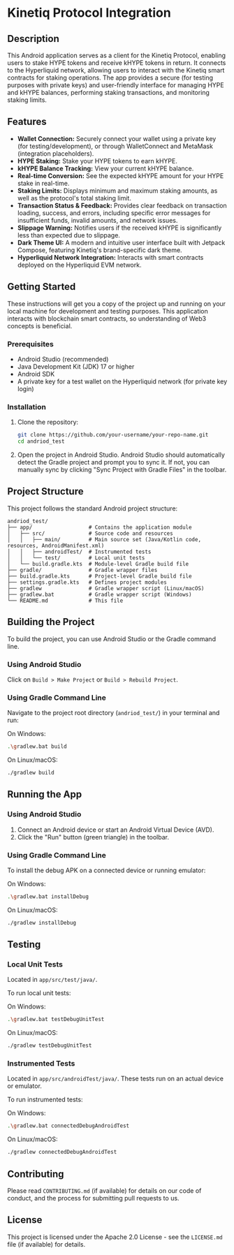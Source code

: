 # Kinetiq Protocol Integration

## Description
This Android application serves as a client for the Kinetiq Protocol, enabling users to stake HYPE tokens and receive kHYPE tokens in return. It connects to the Hyperliquid network, allowing users to interact with the Kinetiq smart contracts for staking operations. The app provides a secure (for testing purposes with private keys) and user-friendly interface for managing HYPE and kHYPE balances, performing staking transactions, and monitoring staking limits.

## Features
-   **Wallet Connection:** Securely connect your wallet using a private key (for testing/development), or through WalletConnect and MetaMask (integration placeholders).
-   **HYPE Staking:** Stake your HYPE tokens to earn kHYPE.
-   **kHYPE Balance Tracking:** View your current kHYPE balance.
-   **Real-time Conversion:** See the expected kHYPE amount for your HYPE stake in real-time.
-   **Staking Limits:** Displays minimum and maximum staking amounts, as well as the protocol's total staking limit.
-   **Transaction Status & Feedback:** Provides clear feedback on transaction loading, success, and errors, including specific error messages for insufficient funds, invalid amounts, and network issues.
-   **Slippage Warning:** Notifies users if the received kHYPE is significantly less than expected due to slippage.
-   **Dark Theme UI:** A modern and intuitive user interface built with Jetpack Compose, featuring Kinetiq's brand-specific dark theme.
-   **Hyperliquid Network Integration:** Interacts with smart contracts deployed on the Hyperliquid EVM network.

## Getting Started
These instructions will get you a copy of the project up and running on your local machine for development and testing purposes. This application interacts with blockchain smart contracts, so understanding of Web3 concepts is beneficial.

### Prerequisites
-   Android Studio (recommended)
-   Java Development Kit (JDK) 17 or higher
-   Android SDK
-   A private key for a test wallet on the Hyperliquid network (for private key login)

### Installation
1.  Clone the repository:
    ```bash
    git clone https://github.com/your-username/your-repo-name.git
    cd andriod_test
    ```
2.  Open the project in Android Studio.
    Android Studio should automatically detect the Gradle project and prompt you to sync it. If not, you can manually sync by clicking "Sync Project with Gradle Files" in the toolbar.

## Project Structure
This project follows the standard Android project structure:

```
andriod_test/
├── app/                  # Contains the application module
│   ├── src/              # Source code and resources
│   │   ├── main/         # Main source set (Java/Kotlin code, resources, AndroidManifest.xml)
│   │   ├── androidTest/  # Instrumented tests
│   │   └── test/         # Local unit tests
│   └── build.gradle.kts  # Module-level Gradle build file
├── gradle/               # Gradle wrapper files
├── build.gradle.kts      # Project-level Gradle build file
├── settings.gradle.kts   # Defines project modules
├── gradlew               # Gradle wrapper script (Linux/macOS)
├── gradlew.bat           # Gradle wrapper script (Windows)
└── README.md             # This file
```

## Building the Project
To build the project, you can use Android Studio or the Gradle command line.

### Using Android Studio
Click on `Build > Make Project` or `Build > Rebuild Project`.

### Using Gradle Command Line
Navigate to the project root directory (`andriod_test/`) in your terminal and run:

On Windows:
```bash
.\gradlew.bat build
```

On Linux/macOS:
```bash
./gradlew build
```

## Running the App

### Using Android Studio
1.  Connect an Android device or start an Android Virtual Device (AVD).
2.  Click the "Run" button (green triangle) in the toolbar.

### Using Gradle Command Line
To install the debug APK on a connected device or running emulator:

On Windows:
```bash
.\gradlew.bat installDebug
```

On Linux/macOS:
```bash
./gradlew installDebug
```

## Testing

### Local Unit Tests
Located in `app/src/test/java/`.

To run local unit tests:

On Windows:
```bash
.\gradlew.bat testDebugUnitTest
```

On Linux/macOS:
```bash
./gradlew testDebugUnitTest
```

### Instrumented Tests
Located in `app/src/androidTest/java/`.
These tests run on an actual device or emulator.

To run instrumented tests:

On Windows:
```bash
.\gradlew.bat connectedDebugAndroidTest
```

On Linux/macOS:
```bash
./gradlew connectedDebugAndroidTest
```

## Contributing
Please read `CONTRIBUTING.md` (if available) for details on our code of conduct, and the process for submitting pull requests to us.

## License
This project is licensed under the Apache 2.0 License - see the `LICENSE.md` file (if available) for details.